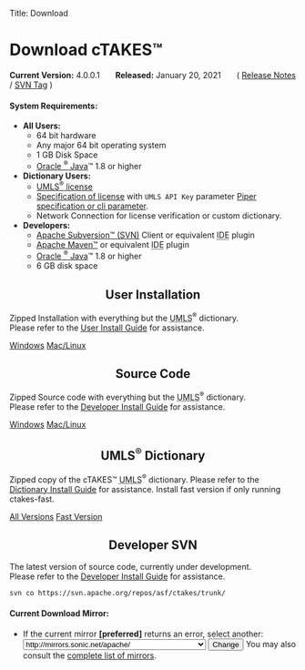 Title: Download

<div class="container">
   <div class="row">
      <h1>Download cTAKES&trade;</h1>
      <p>
         <strong>Current Version:</strong> 4.0.0.1 &nbsp;&nbsp;&nbsp;&nbsp;&nbsp;
         <strong>Released:</strong> January 20, 2021 &nbsp;&nbsp;&nbsp;&nbsp;&nbsp;
         ( <a href="http://s.apache.org/ctakes-4.0.0-release-notes">Release Notes</a> /
         <a href="http://svn.apache.org/repos/asf/ctakes/tags/ctakes-4.0.0.1">SVN Tag</a> )
      </p>
   </div>
   <div class="col-xs-12 col-sm-12">
      <div class="row" id="preq-container">
         <h4>System Requirements:</h4>
         <ul>
            <li><strong>All Users:</strong>
               <ul>
                  <li>64 bit hardware</li>
                  <li>Any major 64 bit operating system</li>
                  <li>1 GB Disk Space</li>
                  <li><a href="https://www.oracle.com/java/index.html">Oracle <sup>&reg;</sup> Java</a>&trade; 1.8 or
                     higher
                  </li>
               </ul>
            </li>
            <li><strong>Dictionary Users:</strong>
               <ul>
                  <li><a href="https://uts.nlm.nih.gov/license.html">UMLS<sup>&reg;</sup> license</a></li>
                  <li><a href="https://cwiki.apache.org/confluence/display/CTAKES/cTAKES+4.0.0.1">
                     Specification of license</a> with <code>UMLS API Key</code>
                     parameter
                     <a href=https://cwiki.apache.org/confluence/display/CTAKES/Piper+Files>Piper specification
                     or cli parameter</a>.
                  </li>
                  <li>Network Connection for license verification or custom dictionary.</li>
               </ul>
            </li>
            <li><strong>Developers:</strong>
               <ul>
                  <li><a href="https://subversion.apache.org/">Apache Subversion&trade; (SVN)</a> Client or equivalent
                     <abbr title="Integrated Development Environment">IDE</abbr> plugin
                  </li>
                  <li><a href="https://maven.apache.org/">Apache Maven&trade;</a> or equivalent
                     <abbr title="Integrated Development Environment">IDE</abbr> plugin
                  </li>
                  <li><a href="https://www.oracle.com/java/index.html">Oracle <sup>&reg;</sup> Java</a>&trade; 1.8 or
                     higher
                  </li>
                  <li>6 GB disk space</li>
               </ul>
            </li>
         </ul>
      </div>
   </div>
   <div class="row">
      <!--  Binary Download  -->
      <div class="col-xs-12 col-sm-6">
         <div class="download-container">
            <h2 style="text-align: center;">User Installation</h2>
            <p>Zipped Installation with everything but the
               <abbr title="Unified Medical Language System">UMLS</abbr><sup>&reg;</sup> dictionary.<br>
               Please refer to the
               <a href="https://cwiki.apache.org/confluence/display/CTAKES/cTAKES+4.0+User+Install+Guide">
                  User Install Guide</a> for assistance.</p>
            <a href="[preferred]/ctakes/ctakes-4.0.0.1/apache-ctakes-4.0.0.1-bin.zip"
               class="btn btn-download btn-primary btn-lg">Windows</a>
            <a href="[preferred]/ctakes/ctakes-4.0.0.1/apache-ctakes-4.0.0.1-bin.tar.gz"
               class="btn btn-download btn-primary btn-lg">Mac/Linux</a>
         </div>
      </div>
      <!--  Source Download  -->
      <div class="col-xs-12 col-sm-6">
         <div class="download-container">
            <h2 style="text-align: center;">Source Code</h2>
            <p>Zipped Source code with everything but the
               <abbr title="Unified Medical Language System">UMLS</abbr><sup>&reg;</sup> dictionary.<br>
               Please refer to the
               <a href="https://cwiki.apache.org/confluence/display/CTAKES/cTAKES+4.0+Developer+Install+Guide">
                  Developer Install Guide</a> for assistance.</p>
            <a href="[preferred]/ctakes/ctakes-4.0.0.1/apache-ctakes-4.0.0.1-src.zip"
               class="btn btn-download btn-primary btn-lg">Windows</a>
            <a href="[preferred]/ctakes/ctakes-4.0.0.1/apache-ctakes-4.0.0.1-src.tar.gz"
               class="btn btn-download btn-primary btn-lg">Mac/Linux</a>
         </div>
      </div>
      <!--  UMLS Download  -->
      <div class="col-xs-12 col-sm-6">
         <div class="download-container">
            <h2 style="text-align: center;">UMLS<sup>&reg;</sup> Dictionary</h2>
            <p>Zipped copy of the cTAKES&trade;
               <abbr title="Unified Medical Language System">UMLS</abbr><sup>&reg;</sup> dictionary.
               Please refer to the
               <!-- TODO : Should write a separate page that outlines what the dictionaries are, licensing,
                and where/how to get them on the net, where to install them locally, and how to configure user/pass -->
               <a href="https://cwiki.apache.org/confluence/display/CTAKES/cTAKES+4.0+-+Dictionary+Lookup">
                  Dictionary Install Guide</a> for assistance. Install fast version if only running ctakes-fast. </p>
            <a href="http://sourceforge.net/projects/ctakesresources/files/ctakes-resources-4.0-bin.zip/download"
               class="btn btn-download btn-primary btn-lg">All Versions</a>
            <a href="http://sourceforge.net/projects/ctakesresources/files/sno_rx_16ab.zip/download"
               class="btn btn-download btn-primary btn-lg">Fast Version</a>
         </div>
      </div>
      <!--  Developer SVN Help  -->
      <div class="col-xs-12 col-sm-6">
         <div class="download-container">
            <h2 style="text-align: center;">Developer SVN</h2>
            <p>The latest version of source code, currently under development.<br>
               Please refer to the
               <a href="https://cwiki.apache.org/confluence/display/CTAKES/cTAKES+4.0+Developer+Install+Guide">
                  Developer Install Guide</a> for assistance.</p>
            <pre><code>svn co https://svn.apache.org/repos/asf/ctakes/trunk/</code></pre>
         </div>
      </div>
   </div>
   <div class="col-xs-12 col-sm-12">
      <div class="row" id="mirror-container">
         <h4>Current Download Mirror:</h4>
         <ul>
            <li>If the current mirror <b>[preferred]</b> returns an error, select another:
               <form action="./downloads.cgi" method="get" id="SelectMirror">
                  <select name="preferred">
                     <option value="http://mirrors.sonic.net/apache/">http://mirrors.sonic.net/apache/</option>
                     <option value="http://apache.mesi.com.ar/">http://apache.mesi.com.ar/</option>
                     <option value="http://apache.claz.org/">http://apache.claz.org/</option>
                     <option value="http://www.trieuvan.com/apache/">http://www.trieuvan.com/apache/</option>
                     <option value="http://apache.tradebit.com/pub/">http://apache.tradebit.com/pub/</option>
                     <option value="http://www.linuxtourist.com/apache/">http://www.linuxtourist.com/apache/</option>
                     <option value="http://mirror.nexcess.net/apache/">http://mirror.nexcess.net/apache/</option>
                     <option value="http://mirror.sdunix.com/apache/">http://mirror.sdunix.com/apache/</option>
                     <option value="http://www.gtlib.gatech.edu/pub/apache/">http://www.gtlib.gatech.edu/pub/apache/
                     </option>
                     <option value="http://apache.mirrors.lucidnetworks.net/">http://apache.mirrors.lucidnetworks.net/
                     </option>
                     <option value="http://mirror.quintex.com/apache/">http://mirror.quintex.com/apache/</option>
                     <option value="http://mirrors.ibiblio.org/apache/">http://mirrors.ibiblio.org/apache/</option>
                     <option value="http://download.nextag.com/apache/">http://download.nextag.com/apache/</option>
                     <option value="http://apache.cs.utah.edu/">http://apache.cs.utah.edu/</option>
                     <option value="http://apache.osuosl.org/">http://apache.osuosl.org/</option>
                     <option value="http://apache.mirrors.tds.net/">http://apache.mirrors.tds.net/</option>
                     <option value="http://www.eng.lsu.edu/mirrors/apache/">http://www.eng.lsu.edu/mirrors/apache/
                     </option>
                     <option value="http://mirror.cogentco.com/pub/apache/">http://mirror.cogentco.com/pub/apache/
                     </option>
                     <option value="http://apache.petsads.us/">http://apache.petsads.us/</option>
                     <option value="http://mirror.reverse.net/pub/apache/">http://mirror.reverse.net/pub/apache/
                     </option>
                     <option value="http://mirror.cc.columbia.edu/pub/software/apache/">
                        http://mirror.cc.columbia.edu/pub/software/apache/
                     </option>
                     <option value="http://www.motorlogy.com/apache/">http://www.motorlogy.com/apache/</option>
                     <option value="http://www.alliedquotes.com/mirrors/apache/">
                        http://www.alliedquotes.com/mirrors/apache/
                     </option>
                     <option value="http://mirrors.gigenet.com/apache/">http://mirrors.gigenet.com/apache/</option>
                     <option value="http://mirror.symnds.com/software/Apache/">
                        http://mirror.symnds.com/software/Apache/
                     </option>
                     <option value="http://www.bizdirusa.com/mirrors/apache/">http://www.bizdirusa.com/mirrors/apache/
                     </option>
                     <option value="http://mirror.metrocast.net/apache/">http://mirror.metrocast.net/apache/</option>
                     <option value="http://apache.spinellicreations.com/">http://apache.spinellicreations.com/</option>
                     <option value="http://www.fightrice.com/mirrors/apache/">http://www.fightrice.com/mirrors/apache/
                     </option>
                     <option value="http://apache.mirrors.pair.com/">http://apache.mirrors.pair.com/</option>
                     <option value="http://www.carfab.com/apachesoftware/">http://www.carfab.com/apachesoftware/
                     </option>
                     <option value="http://mirror.olnevhost.net/pub/apache/">http://mirror.olnevhost.net/pub/apache/
                     </option>
                     <option value="http://www.poolsaboveground.com/apache/">http://www.poolsaboveground.com/apache/
                     </option>
                     <option value="http://apache.mirrors.hoobly.com/">http://apache.mirrors.hoobly.com/</option>
                     <option value="http://www.globalish.com/am/">http://www.globalish.com/am/</option>
                     <option value="ftp://mirror.reverse.net/pub/apache/">ftp://mirror.reverse.net/pub/apache/</option>
                     <option value="ftp://linux-files.com/apache/">ftp://linux-files.com/apache/</option>
                     <option value="ftp://apache.mirrors.tds.net/pub/apache.org/">
                        ftp://apache.mirrors.tds.net/pub/apache.org/
                     </option>
                     <option value="ftp://ftp.osuosl.org/pub/apache/">ftp://ftp.osuosl.org/pub/apache/</option>
                     <option value="ftp://apache.cs.utah.edu/apache.org/">ftp://apache.cs.utah.edu/apache.org/</option>
                     <option value="ftp://apache.mirrors.pair.com/">ftp://apache.mirrors.pair.com/</option>
                     <option value="http://www.eu.apache.org/dist/">http://www.eu.apache.org/dist/ (backup)</option>
                     <option value="http://www.us.apache.org/dist/">http://www.us.apache.org/dist/ (backup)</option>
                  </select>
                  <input type="submit" value="Change"/>
                  You may also consult the <a href="http://www.apache.org/mirrors/">complete list of mirrors</a>.
               </form>
            </li>
         </ul>
      </div>
   </div>
</div>